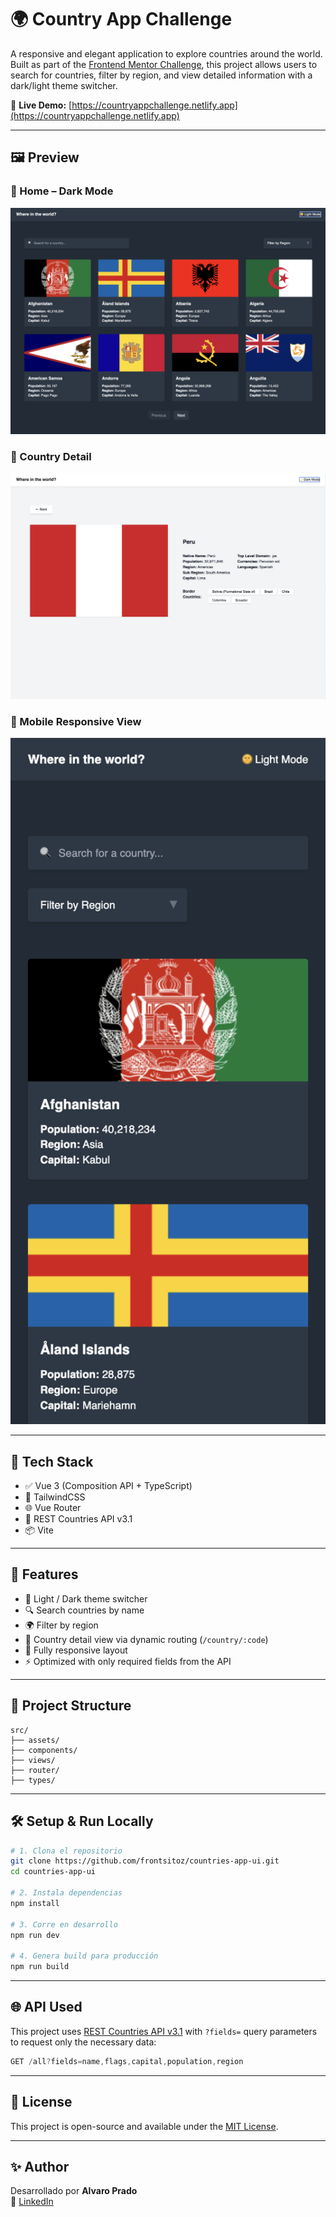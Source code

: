 # 🌍 Country App Challenge

A responsive and elegant application to explore countries around the world.  
Built as part of the [Frontend Mentor Challenge](https://www.frontendmentor.io/challenges/rest-countries-api-with-color-theme-switcher-48f6e9c3), this project allows users to search for countries, filter by region, and view detailed information with a dark/light theme switcher.

🔗 **Live Demo:** [https://countryappchallenge.netlify.app](https://countryappchallenge.netlify.app)

---

## 🖼️ Preview

### 🌙 Home – Dark Mode

<div align="center">
  <img src="./src/assets/home_dark.png" alt="Dark mode" width="600"/>
</div>

### 📄 Country Detail

<div align="center">
  <img src="./src/assets/info_countries_light.png" alt="Detail view" width="600"/>
</div>

### 📱 Mobile Responsive View

<div align="center">
  <img src="./src/assets/main_page_mode_dark.png" alt="Mobile view" width="600"/>
</div>

---

## 🚀 Tech Stack

- ✅ Vue 3 (Composition API + TypeScript)
- 🎨 TailwindCSS
- 🌐 Vue Router
- 🔄 REST Countries API v3.1
- 📦 Vite

---

## 🧩 Features

- 🌙 Light / Dark theme switcher
- 🔍 Search countries by name
- 🌍 Filter by region
- 📄 Country detail view via dynamic routing (`/country/:code`)
- 📱 Fully responsive layout
- ⚡ Optimized with only required fields from the API

---

## 📁 Project Structure

```
src/
├── assets/
├── components/
├── views/
├── router/
├── types/
```

---

## 🛠️ Setup & Run Locally

```bash
# 1. Clona el repositorio
git clone https://github.com/frontsitoz/countries-app-ui.git
cd countries-app-ui

# 2. Instala dependencias
npm install

# 3. Corre en desarrollo
npm run dev

# 4. Genera build para producción
npm run build
```

---

## 🌐 API Used

This project uses [REST Countries API v3.1](https://restcountries.com/) with `?fields=` query parameters to request only the necessary data:

```ts
GET /all?fields=name,flags,capital,population,region
```

---

## 📄 License

This project is open-source and available under the [MIT License](LICENSE).

---

## ✨ Author

Desarrollado por **Alvaro Prado**  
🔗 [LinkedIn](https://www.linkedin.com/in/alvaro-prado-tenorio/)
